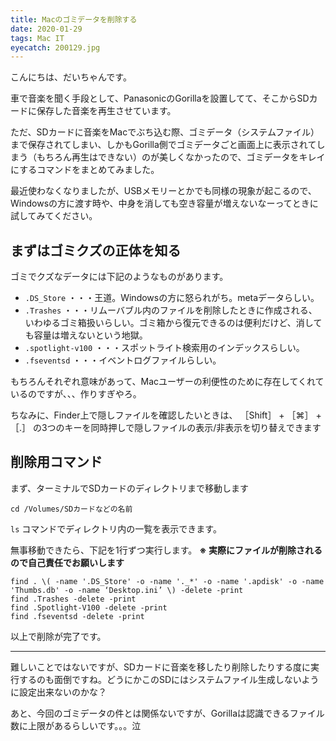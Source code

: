 ```yaml
---
title: Macのゴミデータを削除する
date: 2020-01-29
tags: Mac IT
eyecatch: 200129.jpg
---
```


こんにちは、だいちゃんです。

車で音楽を聞く手段として、PanasonicのGorillaを設置してて、そこからSDカードに保存した音楽を再生させています。

ただ、SDカードに音楽をMacでぶち込む際、ゴミデータ（システムファイル）まで保存されてしまい、しかもGorilla側でゴミデータごと画面上に表示されてしまう（もちろん再生はできない）のが美しくなかったので、ゴミデータをキレイにするコマンドをまとめてみました。

最近使わなくなりましたが、USBメモリーとかでも同様の現象が起こるので、Windowsの方に渡す時や、中身を消しても空き容量が増えないなーってときに試してみてください。

## まずはゴミクズの正体を知る

ゴミでクズなデータには下記のようなものがあります。

* `.DS_Store` ・・・王道。Windowsの方に怒られがち。metaデータらしい。
* `.Trashes` ・・・リムーバブル内のファイルを削除したときに作成される、いわゆるゴミ箱扱いらしい。ゴミ箱から復元できるのは便利だけど、消しても容量は増えないという地獄。
* `.spotlight-v100` ・・・スポットライト検索用のインデックスらしい。
* `.fseventsd` ・・・イベントログファイルらしい。

もちろんそれぞれ意味があって、Macユーザーの利便性のために存在してくれているのですが、、、作りすぎやろ。

ちなみに、Finder上で隠しファイルを確認したいときは、 ［Shift］ + ［⌘］ + ［.］ の3つのキーを同時押しで隠しファイルの表示/非表示を切り替えできます

## 削除用コマンド

まず、ターミナルでSDカードのディレクトリまで移動します

```
cd /Volumes/SDカードなどの名前
```

`ls` コマンドでディレクトリ内の一覧を表示できます。

無事移動できたら、下記を1行ずつ実行します。 **※ 実際にファイルが削除されるので自己責任でお願いします**

```
find . \( -name '.DS_Store' -o -name '._*' -o -name '.apdisk' -o -name 'Thumbs.db' -o -name ‘Desktop.ini’ \) -delete -print    
find .Trashes -delete -print    
find .Spotlight-V100 -delete -print    
find .fseventsd -delete -print    
```

以上で削除が完了です。

-----

難しいことではないですが、SDカードに音楽を移したり削除したりする度に実行するのも面倒ですね。どうにかこのSDにはシステムファイル生成しないように設定出来ないのかな？

あと、今回のゴミデータの件とは関係ないですが、Gorillaは認識できるファイル数に上限があるらしいです。。。泣
